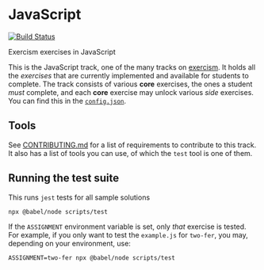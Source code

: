 # JavaScript
[![Build Status](https://travis-ci.org/exercism/javascript.svg?branch=master)](https://travis-ci.org/exercism/javascript)

Exercism exercises in JavaScript

This is the JavaScript track, one of the many tracks on [exercism][web-exercism].
It holds all the _exercises_ that are currently implemented and available for 
students to complete. The track consists of various **core** exercises, the ones 
a student _must_ complete, and each **core** exercise may unlock various _side_ 
exercises. You can find this in the [`config.json`][file-config]. 

## Tools

See [CONTRIBUTING.md][file-contributing] for a list of requirements to
contribute to this track. It also has a list of tools you can use, of which the
`test` tool is one of them.

## Running the test suite

This runs `jest` tests for all sample solutions

```shell
npx @babel/node scripts/test
```

If the `ASSIGNMENT` environment variable is set, only _that_ exercise is tested. For
example, if you only want to test the `example.js` for `two-fer`, you may, depending 
on your environment, use:

```shell
ASSIGNMENT=two-fer npx @babel/node scripts/test
```

[file-contributing]: https://github.com/exercism/javascript/blob/master/CONTRIBUTING.md
[web-exercism]: https://exercism.io
[git-configlet]: https://github.com/exercism/docs/blob/master/language-tracks/configuration/configlet.md
[bin-fetch-configlet]: https://github.com/exercism/javascript/blob/master/bin/fetch-configlet
[file-config]: https://github.com/exercism/javascript/blob/master/config.json
